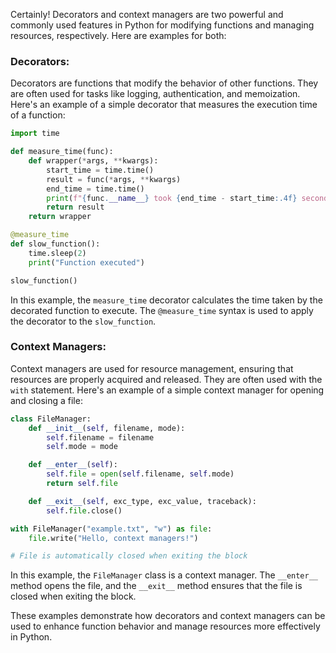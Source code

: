 Certainly! Decorators and context managers are two powerful and commonly used features in Python for modifying functions and managing resources, respectively. Here are examples for both:

### Decorators:

Decorators are functions that modify the behavior of other functions. They are often used for tasks like logging, authentication, and memoization. Here's an example of a simple decorator that measures the execution time of a function:

```python
import time

def measure_time(func):
    def wrapper(*args, **kwargs):
        start_time = time.time()
        result = func(*args, **kwargs)
        end_time = time.time()
        print(f"{func.__name__} took {end_time - start_time:.4f} seconds")
        return result
    return wrapper

@measure_time
def slow_function():
    time.sleep(2)
    print("Function executed")

slow_function()
```

In this example, the `measure_time` decorator calculates the time taken by the decorated function to execute. The `@measure_time` syntax is used to apply the decorator to the `slow_function`.

### Context Managers:

Context managers are used for resource management, ensuring that resources are properly acquired and released. They are often used with the `with` statement. Here's an example of a simple context manager for opening and closing a file:

```python
class FileManager:
    def __init__(self, filename, mode):
        self.filename = filename
        self.mode = mode

    def __enter__(self):
        self.file = open(self.filename, self.mode)
        return self.file

    def __exit__(self, exc_type, exc_value, traceback):
        self.file.close()

with FileManager("example.txt", "w") as file:
    file.write("Hello, context managers!")

# File is automatically closed when exiting the block
```

In this example, the `FileManager` class is a context manager. The `__enter__` method opens the file, and the `__exit__` method ensures that the file is closed when exiting the block.

These examples demonstrate how decorators and context managers can be used to enhance function behavior and manage resources more effectively in Python.
